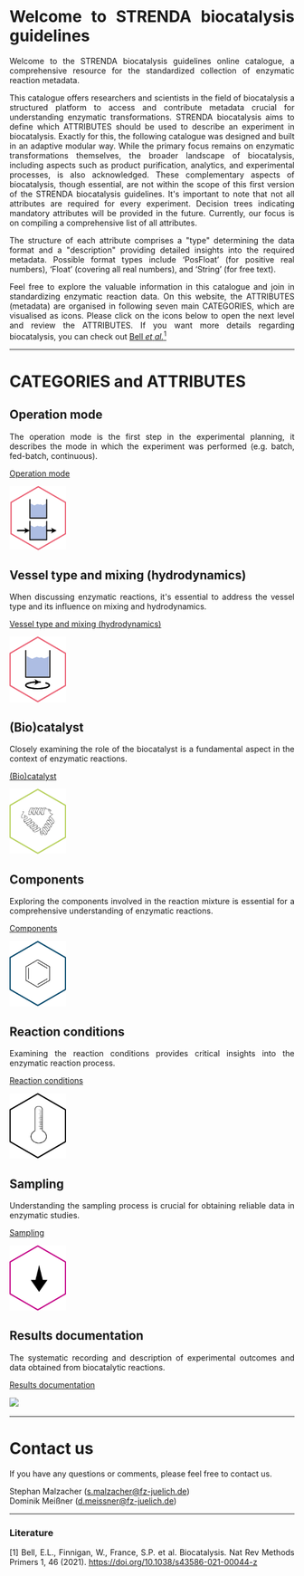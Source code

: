 <div align="justify"> 
  
# Welcome to STRENDA biocatalysis guidelines

Welcome to the STRENDA biocatalysis guidelines online catalogue, a comprehensive resource for the standardized collection of enzymatic reaction metadata. 

This catalogue offers researchers and scientists in the field of biocatalysis a structured platform to access and contribute metadata crucial for understanding enzymatic transformations. STRENDA biocatalysis aims to define which ATTRIBUTES should be used to describe an experiment in biocatalysis. Exactly for this, the following catalogue was designed and built in an adaptive modular way. While the primary focus remains on enzymatic transformations themselves, the broader landscape of biocatalysis, including aspects such as product purification, analytics, and experimental processes, is also acknowledged. These complementary aspects of biocatalysis, though essential, are not within the scope of this first version of the STRENDA biocatalysis guidelines. It's important to note that not all attributes are required for every experiment. Decision trees indicating mandatory attributes will be provided in the future. Currently, our focus is on compiling a comprehensive list of all attributes.

The structure of each attribute comprises a "type" determining the data format and a "description" providing detailed insights into the required metadata. Possible format types include ‘PosFloat’ (for positive real numbers), ‘Float’ (covering all real numbers), and ‘String’ (for free text).

Feel free to explore the valuable information in this catalogue and join in standardizing enzymatic reaction data. On this website, the ATTRIBUTES (metadata) are organised in following seven main CATEGORIES, which are visualised as icons. Please click on the icons below to open the next level and review the ATTRIBUTES. If you want more details regarding biocatalysis, you can check out [Bell _et_ _al._<sup>1</sup>](https://doi.org/10.1038/s43586-021-00044-z)

<hr>

# CATEGORIES and ATTRIBUTES

## Operation mode

The operation mode is the first step in the experimental planning, it describes the mode in which the experiment was performed (e.g. batch, fed-batch, continuous).

[Operation mode](ModelExamples/Operation_Mode/Readme.md)

[<img src="assets\Hexagons-operation-mode.png" width=100>](ModelExamples/Operation_Mode/Readme.md)

## Vessel type and mixing (hydrodynamics)

When discussing enzymatic reactions, it's essential to address the vessel type and its influence on mixing and hydrodynamics.

[Vessel type and mixing (hydrodynamics)](ModelExamples/Vessels_and_Mixing/Readme.md)

[<img src="assets\Hexagons-vessel.png" width=100>](ModelExamples/Vessels_and_Mixing/Readme.md)

## (Bio)catalyst

Closely examining the role of the biocatalyst is a fundamental aspect in the context of enzymatic reactions.

[(Bio)catalyst](ModelExamples/Biocatalyst/Readme.md)

[<img src="assets\Hexagon-enzyme.png" width=100>](ModelExamples/Biocatalyst/Readme.md)

## Components

Exploring the components involved in the reaction mixture is essential for a comprehensive understanding of enzymatic reactions.

[Components](ModelExamples/Components/Readme.md)

[<img src="assets\Hexagons-reactants.png" width=100>](ModelExamples/Components/Readme.md)

## Reaction conditions

Examining the reaction conditions provides critical insights into the enzymatic reaction process.

[Reaction conditions](ModelExamples/Reaction_conditions/Readme.md)

[<img src="assets\Hexagons-conditions.png" width=100>](ModelExamples/Reaction_conditions/Readme.md)

## Sampling

Understanding the sampling process is crucial for obtaining reliable data in enzymatic studies.

[Sampling](ModelExamples/Sampling/Readme.md)

[<img src="assets\Hexagons-sampling.png" width=100>](ModelExamples/Sampling/Readme.md)

## Results documentation

The systematic recording and description of experimental outcomes and data obtained from biocatalytic reactions.

[Results documentation](ModelExamples/Results/Readme.md)

[<img src="https://github.com/DomMSNR/Strenda-biocatalysis/assets/106530250/c5049a15-ecae-4273-ac2d-b7f1c94c6239" width=100>](ModelExamples/Results/Readme.md)






<hr>

# Contact us

If you have any questions or comments, please feel free to contact us.

Stephan Malzacher (s.malzacher@fz-juelich.de)
<br>
Dominik Meißner (d.meissner@fz-juelich.de)

<hr>

### Literature

[1] Bell, E.L., Finnigan, W., France, S.P. et al. Biocatalysis. Nat Rev Methods Primers 1, 46 (2021). https://doi.org/10.1038/s43586-021-00044-z

</div>

